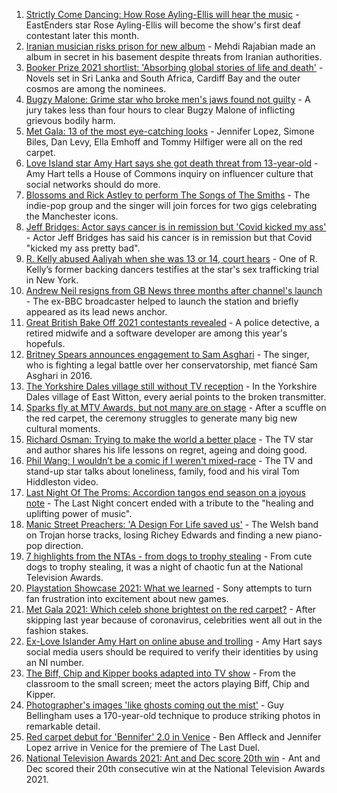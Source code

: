 1. [Strictly Come Dancing: How Rose Ayling-Ellis will hear the music](https://www.bbc.co.uk/news/entertainment-arts-57867412?at_medium=RSS&at_campaign=KARANGA) - EastEnders star Rose Ayling-Ellis will become the show's first deaf contestant later this month.
2. [Iranian musician risks prison for new album](https://www.bbc.co.uk/news/entertainment-arts-58557984?at_medium=RSS&at_campaign=KARANGA) - Mehdi Rajabian made an album in secret in his basement despite threats from Iranian authorities.
3. [Booker Prize 2021 shortlist: 'Absorbing global stories of life and death'](https://www.bbc.co.uk/news/entertainment-arts-58558396?at_medium=RSS&at_campaign=KARANGA) - Novels set in Sri Lanka and South Africa, Cardiff Bay and the outer cosmos are among the nominees.
4. [Bugzy Malone: Grime star who broke men's jaws found not guilty](https://www.bbc.co.uk/news/uk-england-manchester-58562875?at_medium=RSS&at_campaign=KARANGA) - A jury takes less than four hours to clear Bugzy Malone of inflicting grievous bodily harm.
5. [Met Gala: 13 of the most eye-catching looks](https://www.bbc.co.uk/news/entertainment-arts-58537575?at_medium=RSS&at_campaign=KARANGA) - Jennifer Lopez, Simone Biles, Dan Levy, Ella Emhoff and Tommy Hilfiger were all on the red carpet.
6. [Love Island star Amy Hart says she got death threat from 13-year-old](https://www.bbc.co.uk/news/entertainment-arts-58558394?at_medium=RSS&at_campaign=KARANGA) - Amy Hart tells a House of Commons inquiry on influencer culture that social networks should do more.
7. [Blossoms and Rick Astley to perform The Songs of The Smiths](https://www.bbc.co.uk/news/entertainment-arts-58557011?at_medium=RSS&at_campaign=KARANGA) - The indie-pop group and the singer will join forces for two gigs celebrating the Manchester icons.
8. [Jeff Bridges: Actor says cancer is in remission but 'Covid kicked my ass'](https://www.bbc.co.uk/news/entertainment-arts-58557012?at_medium=RSS&at_campaign=KARANGA) - Actor Jeff Bridges has said his cancer is in remission but that Covid "kicked my ass pretty bad".
9. [R. Kelly abused Aaliyah when she was 13 or 14, court hears](https://www.bbc.co.uk/news/entertainment-arts-58556274?at_medium=RSS&at_campaign=KARANGA) - One of R. Kelly’s former backing dancers testifies at the star's sex trafficking trial in New York.
10. [Andrew Neil resigns from GB News three months after channel's launch](https://www.bbc.co.uk/news/entertainment-arts-58464664?at_medium=RSS&at_campaign=KARANGA) - The ex-BBC broadcaster helped to launch the station and briefly appeared as its lead news anchor.
11. [Great British Bake Off 2021 contestants revealed](https://www.bbc.co.uk/news/entertainment-arts-58544950?at_medium=RSS&at_campaign=KARANGA) - A police detective, a retired midwife and a software developer are among this year's hopefuls.
12. [Britney Spears announces engagement to Sam Asghari](https://www.bbc.co.uk/news/entertainment-arts-58540571?at_medium=RSS&at_campaign=KARANGA) - The singer, who is fighting a legal battle over her conservatorship, met fiancé Sam Asghari in 2016.
13. [The Yorkshire Dales village still without TV reception](https://www.bbc.co.uk/news/uk-england-york-north-yorkshire-58544594?at_medium=RSS&at_campaign=KARANGA) - In the Yorkshire Dales village of East Witton, every aerial points to the broken transmitter.
14. [Sparks fly at MTV Awards, but not many are on stage](https://www.bbc.co.uk/news/entertainment-arts-58543114?at_medium=RSS&at_campaign=KARANGA) - After a scuffle on the red carpet, the ceremony struggles to generate many big new cultural moments.
15. [Richard Osman: Trying to make the world a better place](https://www.bbc.co.uk/news/entertainment-arts-58427561?at_medium=RSS&at_campaign=KARANGA) - The TV star and author shares his life lessons on regret, ageing and doing good.
16. [Phil Wang: I wouldn’t be a comic if I weren't mixed-race](https://www.bbc.co.uk/news/entertainment-arts-58465277?at_medium=RSS&at_campaign=KARANGA) - The TV and stand-up star talks about loneliness, family, food and his viral Tom Hiddleston video.
17. [Last Night Of The Proms: Accordion tangos end season on a joyous note](https://www.bbc.co.uk/news/entertainment-arts-58533541?at_medium=RSS&at_campaign=KARANGA) - The Last Night concert ended with a tribute to the "healing and uplifting power of music".
18. [Manic Street Preachers: 'A Design For Life saved us'](https://www.bbc.co.uk/news/entertainment-arts-58460903?at_medium=RSS&at_campaign=KARANGA) - The Welsh band on Trojan horse tracks, losing Richey Edwards and finding a new piano-pop direction.
19. [7 highlights from the NTAs - from dogs to trophy stealing](https://www.bbc.co.uk/news/entertainment-arts-58509116?at_medium=RSS&at_campaign=KARANGA) - From cute dogs to trophy stealing, it was a night of chaotic fun at the National Television Awards.
20. [Playstation Showcase 2021: What we learned](https://www.bbc.co.uk/news/newsbeat-58513874?at_medium=RSS&at_campaign=KARANGA) - Sony attempts to turn fan frustration into excitement about new games.
21. [Met Gala 2021: Which celeb shone brightest on the red carpet?](https://www.bbc.co.uk/news/entertainment-arts-58555511?at_medium=RSS&at_campaign=KARANGA) - After skipping last year because of coronavirus, celebrities went all out in the fashion stakes.
22. [Ex-Love Islander Amy Hart on online abuse and trolling](https://www.bbc.co.uk/news/uk-politics-58559164?at_medium=RSS&at_campaign=KARANGA) - Amy Hart says social media users should be required to verify their identities by using an NI number.
23. [The Biff, Chip and Kipper books adapted into TV show](https://www.bbc.co.uk/news/entertainment-arts-58506089?at_medium=RSS&at_campaign=KARANGA) - From the classroom to the small screen; meet the actors playing Biff, Chip and Kipper.
24. [Photographer's images 'like ghosts coming out the mist'](https://www.bbc.co.uk/news/uk-england-bristol-58505275?at_medium=RSS&at_campaign=KARANGA) - Guy Bellingham uses a 170-year-old technique to produce striking photos in remarkable detail.
25. [Red carpet debut for 'Bennifer' 2.0 in Venice](https://www.bbc.co.uk/news/entertainment-arts-58527312?at_medium=RSS&at_campaign=KARANGA) - Ben Affleck and Jennifer Lopez arrive in Venice for the premiere of The Last Duel.
26. [National Television Awards 2021: Ant and Dec score 20th win](https://www.bbc.co.uk/news/entertainment-arts-58510892?at_medium=RSS&at_campaign=KARANGA) - Ant and Dec scored their 20th consecutive win at the National Television Awards 2021.
